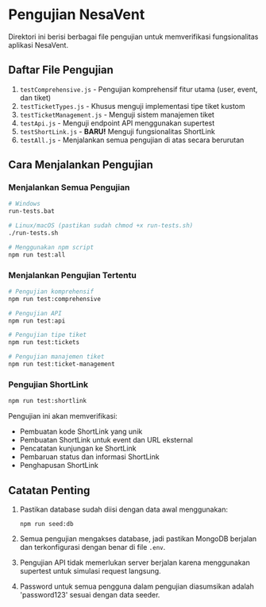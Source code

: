 # Pengujian NesaVent

Direktori ini berisi berbagai file pengujian untuk memverifikasi fungsionalitas aplikasi NesaVent.

## Daftar File Pengujian

1. `testComprehensive.js` - Pengujian komprehensif fitur utama (user, event, dan tiket)
2. `testTicketTypes.js` - Khusus menguji implementasi tipe tiket kustom
3. `testTicketManagement.js` - Menguji sistem manajemen tiket
4. `testApi.js` - Menguji endpoint API menggunakan supertest
5. `testShortLink.js` - **BARU!** Menguji fungsionalitas ShortLink
6. `testAll.js` - Menjalankan semua pengujian di atas secara berurutan

## Cara Menjalankan Pengujian

### Menjalankan Semua Pengujian

```bash
# Windows
run-tests.bat

# Linux/macOS (pastikan sudah chmod +x run-tests.sh)
./run-tests.sh

# Menggunakan npm script
npm run test:all
```

### Menjalankan Pengujian Tertentu

```bash
# Pengujian komprehensif
npm run test:comprehensive

# Pengujian API
npm run test:api

# Pengujian tipe tiket
npm run test:tickets

# Pengujian manajemen tiket
npm run test:ticket-management
```

### Pengujian ShortLink

```bash
npm run test:shortlink
```

Pengujian ini akan memverifikasi:
- Pembuatan kode ShortLink yang unik
- Pembuatan ShortLink untuk event dan URL eksternal
- Pencatatan kunjungan ke ShortLink
- Pembaruan status dan informasi ShortLink
- Penghapusan ShortLink

## Catatan Penting

1. Pastikan database sudah diisi dengan data awal menggunakan:
   ```
   npm run seed:db
   ```

2. Semua pengujian mengakses database, jadi pastikan MongoDB berjalan dan terkonfigurasi dengan benar di file `.env`.

3. Pengujian API tidak memerlukan server berjalan karena menggunakan supertest untuk simulasi request langsung.

4. Password untuk semua pengguna dalam pengujian diasumsikan adalah 'password123' sesuai dengan data seeder. 